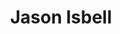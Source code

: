 ---
title: "Jason Isbell"
summary: "After spending six years with Southern rock outfit Drive-By Truckers, singer/guitarist Jason Isbell left the group in 2007 to pursue a solo career. Isbell had already honed his songwriting skills during his tenure with the Truckers, and he funneled those talents into Sirens of the Ditch, a bluesy, punk-infused lesson in guitar tones and Southern swagger that marked his solo debut in summer 2007. Isbell released his latest album, Something More Than Free, in July 2015. He was married to and is now married to ."
image: "jason-isbell.jpg"
apple_music_artist_url: "https://music.apple.com/gb/artist/jason-isbell/254571412"
---